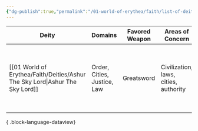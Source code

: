 ```yaml
---
{"dg-publish":true,"permalink":"/01-world-of-erythea/faith/list-of-deities/","title":"Deities","pinned":true,"dgShowInlineTitle":true,"noteIcon":""}
---
```




| Deity                                                                           | Domains                     | Favored Weapon | Areas of Concern                      | Edicts                                                                             | Anathema                                                             |
| ------------------------------------------------------------------------------- | --------------------------- | -------------- | ------------------------------------- | ---------------------------------------------------------------------------------- | -------------------------------------------------------------------- |
| [[01 World of Erythea/Faith/Deities/Ashur The Sky Lord\|Ashur The Sky Lord]] | Order, Cities, Justice, Law | Greatsword     | Civilization, laws, cities, authority | Expand civilization, enforce justice through laws, eliminate chaos and corruption. | Disobedience of laws, chaos, resisting authority, harming innocents. |

{ .block-language-dataview}

